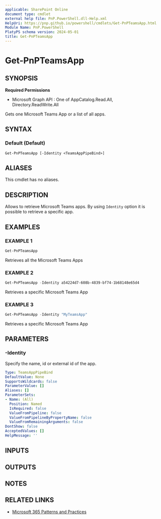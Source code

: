 ```yaml
---
applicable: SharePoint Online
document type: cmdlet
external help file: PnP.PowerShell.dll-Help.xml
HelpUri: https://pnp.github.io/powershell/cmdlets/Get-PnPTeamsApp.html
Module Name: PnP.PowerShell
PlatyPS schema version: 2024-05-01
title: Get-PnPTeamsApp
---
```


# Get-PnPTeamsApp

## SYNOPSIS

**Required Permissions**

  * Microsoft Graph API : One of AppCatalog.Read.All, Directory.ReadWrite.All

Gets one Microsoft Teams App or a list of all apps.

## SYNTAX

### Default (Default)

```
Get-PnPTeamsApp [-Identity <TeamsAppPipeBind>]
```

## ALIASES

This cmdlet has no aliases.

## DESCRIPTION

Allows to retrieve Microsoft Teams apps. By using `Identity` option it is possible to retrieve a specific app.

## EXAMPLES

### EXAMPLE 1

```powershell
Get-PnPTeamsApp
```

Retrieves all the Microsoft Teams Apps

### EXAMPLE 2

```powershell
Get-PnPTeamsApp -Identity a54224d7-608b-4839-bf74-1b68148e65d4
```

Retrieves a specific Microsoft Teams App

### EXAMPLE 3

```powershell
Get-PnPTeamsApp -Identity "MyTeamsApp"
```

Retrieves a specific Microsoft Teams App

## PARAMETERS

### -Identity

Specify the name, id or external id of the app.

```yaml
Type: TeamsAppPipeBind
DefaultValue: None
SupportsWildcards: false
ParameterValue: []
Aliases: []
ParameterSets:
- Name: (All)
  Position: Named
  IsRequired: false
  ValueFromPipeline: false
  ValueFromPipelineByPropertyName: false
  ValueFromRemainingArguments: false
DontShow: false
AcceptedValues: []
HelpMessage: ''
```

## INPUTS

## OUTPUTS

## NOTES

## RELATED LINKS

- [Microsoft 365 Patterns and Practices](https://aka.ms/m365pnp)
